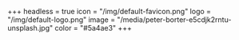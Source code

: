 +++
headless = true
icon = "/img/default-favicon.png"
logo = "/img/default-logo.png"
image = "/media/peter-borter-e5cdjk2rntu-unsplash.jpg"
color = "#5a4ae3"
+++
